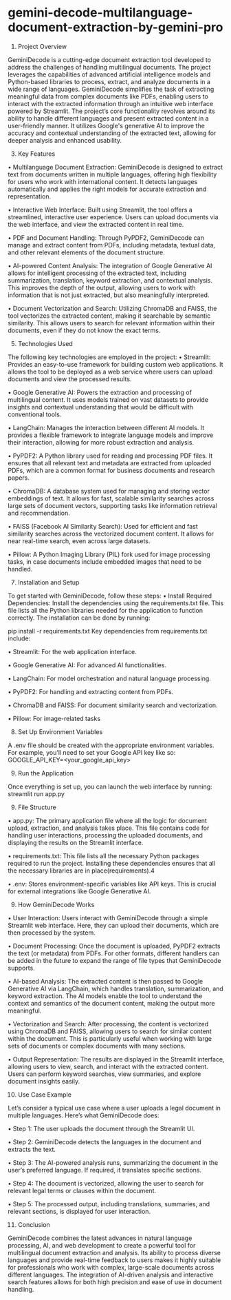 # gemini-decode-multilanguage-document-extraction-by-gemini-pro
1.	Project Overview
   
GeminiDecode is a cutting-edge document extraction tool developed to address the challenges of handling multilingual documents. The project leverages the capabilities of advanced artificial intelligence models and Python-based libraries to process, extract, and analyze documents in a wide range of languages. GeminiDecode simplifies the task of extracting meaningful data from complex documents like PDFs, enabling users to interact with the extracted information through an intuitive web interface powered by Streamlit.
The project’s core functionality revolves around its ability to handle different languages and present extracted content in a user-friendly manner. It utilizes Google's generative AI to improve the accuracy and contextual understanding of the extracted text, allowing for deeper analysis and enhanced usability.

3.	Key Features
   
•  Multilanguage Document Extraction: GeminiDecode is designed to extract text from documents written in multiple languages, offering high flexibility for users who work with international content. It detects languages automatically and applies the right models for accurate extraction and representation.

•  Interactive Web Interface: Built using Streamlit, the tool offers a streamlined, interactive user experience. Users can upload documents via the web interface, and view the extracted content in real time.

•  PDF and Document Handling: Through PyPDF2, GeminiDecode can manage and extract content from PDFs, including metadata, textual data, and other relevant elements of the document structure.

•  AI-powered Content Analysis: The integration of Google Generative AI allows for intelligent processing of the extracted text, including summarization, translation, keyword extraction, and contextual analysis. This improves the depth of the output, allowing users to work with information that is not just extracted, but also meaningfully interpreted.

•  Document Vectorization and Search: Utilizing ChromaDB and FAISS, the tool vectorizes the extracted content, making it searchable by semantic similarity. This allows users to search for relevant information within their documents, even if they do not know the exact terms.

5.	Technologies Used
   
The following key technologies are employed in the project:
•	Streamlit: Provides an easy-to-use framework for building custom web applications. It allows the tool to be deployed as a web service where users can upload documents and view the processed results.

•	Google Generative AI: Powers the extraction and processing of multilingual content. It uses models trained on vast datasets to provide insights and contextual understanding that would be difficult with conventional tools.

•	LangChain: Manages the interaction between different AI models. It provides a flexible framework to integrate language models and improve their interaction, allowing for more robust extraction and analysis.

•	PyPDF2: A Python library used for reading and processing PDF files. It ensures that all relevant text and metadata are extracted from uploaded PDFs, which are a common format for business documents and research papers.

•	ChromaDB: A database system used for managing and storing vector embeddings of text. It allows for fast, scalable similarity searches across large sets of document vectors, supporting tasks like information retrieval and recommendation.

•	FAISS (Facebook AI Similarity Search): Used for efficient and fast similarity searches across the vectorized document content. It allows for near real-time search, even across large datasets.

•	Pillow: A Python Imaging Library (PIL) fork used for image processing tasks, in case documents include embedded images that need to be handled.

7.	Installation and Setup
   
To get started with GeminiDecode, follow these steps:
•	Install Required Dependencies: Install the dependencies using the requirements.txt file. This file lists all the Python libraries needed for the application to function correctly. The installation can be done by running:

pip install -r requirements.txt
Key dependencies from requirements.txt include:

•	Streamlit: For the web application interface.

•	Google Generative AI: For advanced AI functionalities.

•	LangChain: For model orchestration and natural language processing.

•	PyPDF2: For handling and extracting content from PDFs.

•	ChromaDB and FAISS: For document similarity search and vectorization.

•	Pillow: For image-related tasks

8.	Set Up Environment Variables
   
A .env file should be created with the appropriate environment variables. For example, you’ll need to set your Google API key like so:
GOOGLE_API_KEY=<your_google_api_key>

9.	 Run the Application

Once everything is set up, you can launch the web interface by running:
streamlit run app.py

9.	File Structure

•	app.py: The primary application file where all the logic for document upload, extraction, and analysis takes place. This file contains code for handling user interactions, processing the uploaded documents, and displaying the results on the Streamlit interface.

•	requirements.txt: This file lists all the necessary Python packages required to run the project. Installing these dependencies ensures that all the necessary libraries are in place(requirements).4

•	.env: Stores environment-specific variables like API keys. This is crucial for external integrations like Google Generative AI.

9.	How GeminiDecode Works

•	User Interaction: Users interact with GeminiDecode through a simple Streamlit web interface. Here, they can upload their documents, which are then processed by the system.

•	Document Processing: Once the document is uploaded, PyPDF2 extracts the text (or metadata) from PDFs. For other formats, different handlers can be added in the future to expand the range of file types that GeminiDecode supports.

•	AI-based Analysis: The extracted content is then passed to Google Generative AI via LangChain, which handles translation, summarization, and keyword extraction. The AI models enable the tool to understand the context and semantics of the document content, making the output more meaningful.

•	Vectorization and Search: After processing, the content is vectorized using ChromaDB and FAISS, allowing users to search for similar content within the document. This is particularly useful when working with large sets of documents or complex documents with many sections.

•	Output Representation: The results are displayed in the Streamlit interface, allowing users to view, search, and interact with the extracted content. Users can perform keyword searches, view summaries, and explore document insights easily.

10.	Use Case Example

Let’s consider a typical use case where a user uploads a legal document in multiple languages. Here’s what GeminiDecode does:

•	Step 1: The user uploads the document through the Streamlit UI.

•	Step 2: GeminiDecode detects the languages in the document and extracts the text.

•	Step 3: The AI-powered analysis runs, summarizing the document in the user’s preferred language. If required, it translates specific sections.

•	Step 4: The document is vectorized, allowing the user to search for relevant legal terms or clauses within the document.

•	Step 5: The processed output, including translations, summaries, and relevant sections, is displayed for user interaction.

11.	Conclusion

GeminiDecode combines the latest advances in natural language processing, AI, and web development to create a powerful tool for multilingual document extraction and analysis. Its ability to process diverse languages and provide real-time feedback to users makes it highly suitable for professionals who work with complex, large-scale documents across different languages. The integration of AI-driven analysis and interactive search features allows for both high precision and ease of use in document handling.
